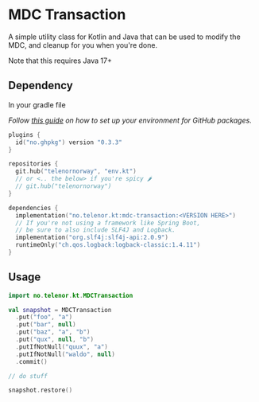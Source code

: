 # MDC Transaction

A simple utility class for Kotlin and Java that can be used to modify
the MDC, and cleanup for you when you're done.

Note that this requires Java 17+

## Dependency

In your gradle file

_Follow [this guide](https://github.com/testersen/no.ghpkg) on how to set up your environment for GitHub packages._

<!-- @formatter:off -->
```kt
plugins {
  id("no.ghpkg") version "0.3.3"
}

repositories {
  git.hub("telenornorway", "env.kt")
  // or <.. the below> if you're spicy 🌶️
  // git.hub("telenornorway")
}

dependencies {
  implementation("no.telenor.kt:mdc-transaction:<VERSION HERE>")
  // If you're not using a framework like Spring Boot,
  // be sure to also include SLF4J and Logback.
  implementation("org.slf4j:slf4j-api:2.0.9")
  runtimeOnly("ch.qos.logback:logback-classic:1.4.11")
}
```
<!-- @formatter:on -->

## Usage

<!-- @formatter:off -->
```kt
import no.telenor.kt.MDCTransaction

val snapshot = MDCTransaction
  .put("foo", "a")
  .put("bar", null)
  .put("baz", "a", "b")
  .put("qux", null, "b")
  .putIfNotNull("quux", "a")
  .putIfNotNull("waldo", null)
  .commit()

// do stuff

snapshot.restore()
```
<!-- @formatter:on -->
